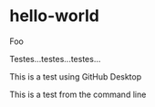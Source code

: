 # hello-world
Foo

Testes...testes...testes...

This is a test using GitHub Desktop

This is a test from the command line
